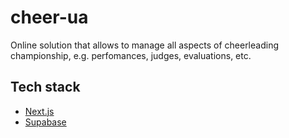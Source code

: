 # cheer-ua

Online solution that allows to manage all aspects of cheerleading championship, e.g. perfomances, judges, evaluations, etc.

## Tech stack

- [Next.js](https://nextjs.org/)
- [Supabase](https://supabase.com/)
